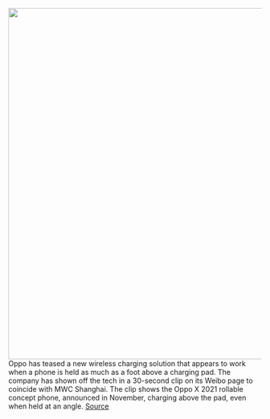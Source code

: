 <img src='https://cdn.vox-cdn.com/uploads/chorus_asset/file/11490453/a-01.0.png' width='700px' /><br/>
Oppo has teased a new wireless charging solution that appears to work when a phone is held as much as a foot above a charging pad. The company has shown off the tech in a 30-second clip on its Weibo page to coincide with MWC Shanghai. The clip shows the Oppo X 2021 rollable concept phone, announced in November, charging above the pad, even when held at an angle.
<a href='https://www.theverge.com/circuitbreaker/2021/2/23/22296817/oppo-mid-air-wireless-charging-x-2021-concept-phone-xiaomi-motorola'> Source <a/>